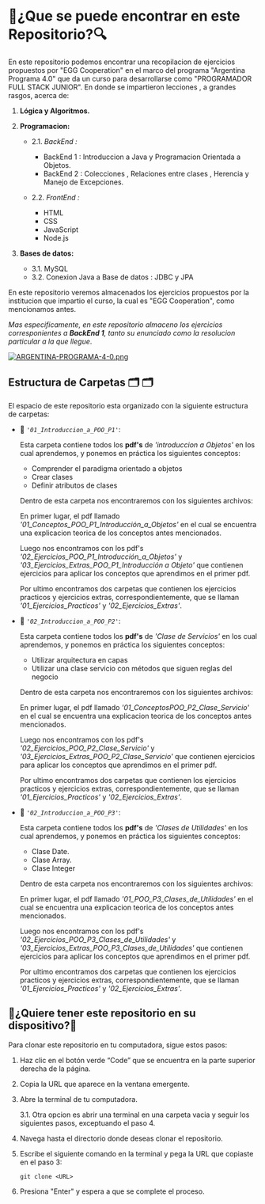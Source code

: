 # 🔎¿Que se puede encontrar en este Repositorio?🔍

En este repositorio podemos encontrar una recopilacion de ejercicios propuestos por "EGG Cooperation" en el marco del programa "Argentina Programa 4.0" que  da un curso para desarrollarse como "PROGRAMADOR FULL STACK JUNIOR". En donde se impartieron lecciones , a grandes rasgos, acerca de:

1. **Lógica y Algoritmos.**

2. **Programacion:**
   + 2.1. *BackEnd :*
        + BackEnd 1 : Introduccion a Java y Programacion Orientada a Objetos.
        + BackEnd 2 : Colecciones , Relaciones entre clases , Herencia y Manejo de Excepciones.
       
   + 2.2. *FrontEnd :*
        + HTML
        + CSS
        + JavaScript
        + Node.js
      
3. **Bases de datos:**
    + 3.1. MySQL
    + 3.2. Conexion Java a Base de datos : JDBC y JPA

En este repositorio veremos almacenados los ejercicios propuestos por la institucion que impartio el curso, la cual es "EGG Cooperation", como mencionamos antes.

*Mas especificamente, en este repositorio almaceno los ejercicios corresponientes a **BackEnd 1**, tanto su enunciado como la resolucion particular a la que llegue*.

[![ARGENTINA-PROGRAMA-4-0.png](https://i.postimg.cc/4yT4DXP2/ARGENTINA-PROGRAMA-4-0.png)](https://postimg.cc/k6fd83kW)

## Estructura de Carpetas 🗂 🗂

El espacio de este repositorio esta organizado con la siguiente estructura de carpetas:

+ 📂 *`'01_Introduccion_a_POO_P1'`*:
    
    Esta carpeta contiene todos los **pdf's** de *'introduccion a Objetos'* en los cual aprendemos, y ponemos en práctica los siguientes conceptos:

    + Comprender el paradigma orientado a objetos
    + Crear clases
    + Definir atributos de clases

    Dentro de esta carpeta nos encontraremos con los siguientes archivos:
    
    En primer lugar, el pdf llamado *'01_Conceptos_POO_P1_Introducción_a_Objetos'* en el cual se encuentra una explicacion teorica de los conceptos antes mencionados.
    
    Luego nos encontramos con los pdf's *'02_Ejercicios_POO_P1_Introducción_a_Objetos'* y *'03_Ejercicios_Extras_POO_P1_Introducción a Objeto'* que contienen ejercicios para aplicar los conceptos que aprendimos en el primer pdf.

    Por ultimo encontramos dos carpetas que contienen los ejercicios practicos y ejercicios extras, correspondientemente, que se llaman *'01_Ejercicios_Practicos'* y *'02_Ejercicios_Extras'*.

+ 📂 *`'02_Introduccion_a_POO_P2'`*: 

    Esta carpeta contiene todos los **pdf's** de *'Clase de Servicios'* en los cual aprendemos, y ponemos en práctica los siguientes conceptos:

    + Utilizar arquitectura en capas
    + Utilizar una clase servicio con métodos que siguen reglas    del negocio

    Dentro de esta carpeta nos encontraremos con los siguientes archivos:
    
    En primer lugar, el pdf llamado *'01_ConceptosPOO_P2_Clase_Servicio'* en el cual se encuentra una explicacion teorica de los conceptos antes mencionados.
    
    Luego nos encontramos con los pdf's *'02_Ejercicios_POO_P2_Clase_Servicio'* y *'03_Ejercicios_Extras_POO_P2_Clase_Servicio'* que contienen ejercicios para aplicar los conceptos que aprendimos en el primer pdf.

    Por ultimo encontramos dos carpetas que contienen los ejercicios practicos y ejercicios extras, correspondientemente, que se llaman *'01_Ejercicios_Practicos'* y *'02_Ejercicios_Extras'*.

+ 📂 *`'02_Introduccion_a_POO_P3'`*: 

    Esta carpeta contiene todos los **pdf's** de *'Clases de Utilidades'* en los cual aprendemos, y ponemos en práctica los siguientes conceptos:

    + Clase Date.
    + Clase Array.
    + Clase Integer

    Dentro de esta carpeta nos encontraremos con los siguientes archivos:
    
    En primer lugar, el pdf llamado *'01_POO_P3_Clases_de_Utilidades'* en el cual se encuentra una explicacion teorica de los conceptos antes mencionados.
    
    Luego nos encontramos con los pdf's *'02_Ejercicios_POO_P3_Clases_de_Utilidades'* y *'03_Ejercicios_Extras_POO_P3_Clases_de_Utilidades'* que contienen ejercicios para aplicar los conceptos que aprendimos en el primer pdf.

    Por ultimo encontramos dos carpetas que contienen los ejercicios practicos y ejercicios extras, correspondientemente, que se llaman *'01_Ejercicios_Practicos'* y *'02_Ejercicios_Extras'*.

## 📝¿Quiere tener este repositorio en su dispositivo?📝

Para clonar este repositorio en tu computadora, sigue estos pasos:

1. Haz clic en el botón verde “Code” que se encuentra en la parte superior derecha de la página.

2. Copia la URL que aparece en la ventana emergente.

3. Abre la terminal de tu computadora.
    
    3.1. Otra opcion es abrir una terminal en una carpeta vacia y  seguir los siguientes pasos, exceptuando el paso 4.

4. Navega hasta el directorio donde deseas clonar el repositorio.

5. Escribe el siguiente comando en la terminal y pega la URL que copiaste en el paso 3:

    `git clone <URL>`

6. Presiona "Enter" y espera a que se complete el proceso.
